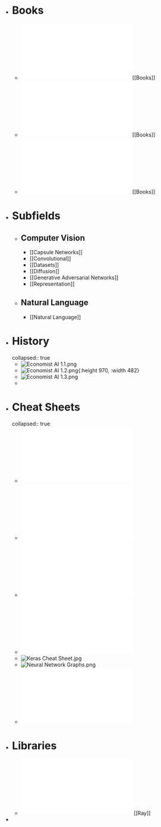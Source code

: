 - # Books
	- ![Deep_Learning_with_Python_Second_Editio.pdf](../assets/Deep_Learning_with_Python_Second_Editio_1672678878356_0.pdf)[[Books]]
	- ![Deep_Learning_with_PyTorch.pdf](../assets/Deep_Learning_with_PyTorch_1672678894461_0.pdf)[[Books]]
	- ![Ng_MLY01_08.pdf](../assets/Ng_MLY01_08_1672678909696_0.pdf)[[Books]]
- # Subfields
	- ## Computer Vision
		- [[Capsule Networks]]
		- [[Convolutional]]
		- [[Datasets]]
		- [[Diffusion]]
		- [[Generative Adversarial Networks]]
		- [[Representation]]
	- ## Natural Language
		- [[Natural Language]]
- # History
  collapsed:: true
	- ![Economist AI 1.1.png](../assets/Economist_AI_1.1_1672678976869_0.png)
	- ![Economist AI 1.2.png](../assets/Economist_AI_1.2_1672678983070_0.png){:height 970, :width 482}
	- ![Economist AI 1.3.png](../assets/Economist_AI_1.3_1672678989806_0.png)
	-
- # Cheat Sheets
  collapsed:: true
	- ![cheatsheet-deep-learning.pdf](../assets/cheatsheet-deep-learning_1672679021789_0.pdf)
	- ![cheatsheet-machine-learning-tips-and-tricks.pdf](../assets/cheatsheet-machine-learning-tips-and-tricks_1672679026689_0.pdf)
	- ![cheatsheet-supervised-learning.pdf](../assets/cheatsheet-supervised-learning_1672679031402_0.pdf)
	- ![cheatsheet-unsupervised-learning.pdf](../assets/cheatsheet-unsupervised-learning_1672679034839_0.pdf)
	- ![Keras Cheat Sheet.jpg](../assets/Keras_Cheat_Sheet_1672679038284_0.jpg)
	- ![Neural Network Graphs.png](../assets/Neural_Network_Graphs_1672679049051_0.png)
	- ![Standard Notations for Deep Learning.pdf](../assets/Standard_Notations_for_Deep_Learning_1672679057738_0.pdf)
- # Libraries
	- ![Tune - A Research Platform for Distributed Model Selection and Training.pdf](../assets/Tune_-_A_Research_Platform_for_Distributed_Model_Selection_and_Training_1672677273030_0.pdf) [[Ray]]
-